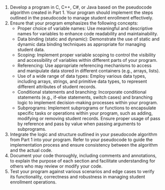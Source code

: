 1. Develop a program in C, C++, C#, or Java based on the pseudocode algorithm created in Part 1. Your program should implement the steps outlined in the pseudocode to manage student enrollment effectively.
2. Ensure that your program emphasizes the following concepts:
     - Proper choice of variable names: Use meaningful and descriptive names for variables to enhance code readability and maintainability.
     - Data binding (static and dynamic): Demonstrate the use of static and dynamic data binding techniques as appropriate for managing student data.
     - Scoping: Implement proper variable scoping to control the visibility and accessibility of variables within different parts of your program.
     - Referencing: Use appropriate referencing mechanisms to access and manipulate data stored in different containers (e.g., arrays, lists).
     - Use of a wide range of data types: Employ various data types, including arrays, strings, and primitive data types, to represent different attributes of student records.
     - Conditional statements and branching: Incorporate conditional statements (e.g., if-else statements, switch cases) and branching logic to implement decision-making processes within your program.
     - Subprograms: Implement subprograms or functions to encapsulate specific tasks or operations within your program, such as adding, modifying or removing student records. Ensure proper usage of pass by reference and pass by value when passing arguments to subprograms.
3. Integrate the logic and structure outlined in your pseudocode algorithm from Part 1 into your program. Refer to your pseudocode to guide the implementation process and ensure consistency between the algorithm and the actual code.
4. Document your code thoroughly, including comments and annotations, to explain the purpose of each section and facilitate understanding for others who may review or modify your code.
5. Test your program against various scenarios and edge cases to verify its functionality, correctness and robustness in managing student enrollment operations.